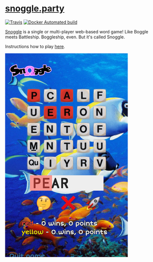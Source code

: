 # [snoggle.party](http://snoggle.party)

[![Travis](https://img.shields.io/travis/andreasjansson/snoggle.party.svg?style=flat-square)](https://travis-ci.org/andreasjansson/snoggle.party) [![Docker Automated build](https://img.shields.io/docker/automated/andreasjansson/snoggle.party.svg?style=flat-square)](https://hub.docker.com/r/andreasjansson/snoggle.party/)

[Snoggle](http://snoggle.party) is a single or multi-player web-based word game! Like Boggle meets Battleship. Boggleship, even. But it's called Snoggle.

Instructions how to play [here](http://snoggle.party/howto).

![screenshot](https://github.com/andreasjansson/snoggle.party/raw/master/snoggle/static/images/howto5.jpg)
